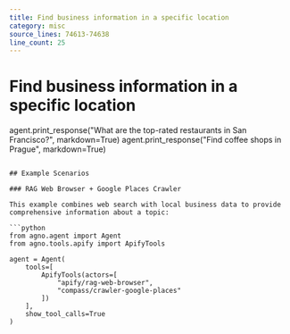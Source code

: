 ```yaml
---
title: Find business information in a specific location
category: misc
source_lines: 74613-74638
line_count: 25
---
```


# Find business information in a specific location
agent.print_response("What are the top-rated restaurants in San Francisco?", markdown=True)
agent.print_response("Find coffee shops in Prague", markdown=True)
```

## Example Scenarios

### RAG Web Browser + Google Places Crawler

This example combines web search with local business data to provide comprehensive information about a topic:

```python
from agno.agent import Agent
from agno.tools.apify import ApifyTools

agent = Agent(
    tools=[
        ApifyTools(actors=[
            "apify/rag-web-browser",
            "compass/crawler-google-places"
        ])
    ],
    show_tool_calls=True
)

